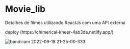 # Movie_lib
Detalhes de filmes utilizando ReactJs com uma API externa
<p>deploy (https://chimerical-kheer-4ab3da.netlify.app/)<p>

![bandicam 2022-09-18 21-25-00-333](https://user-images.githubusercontent.com/101139441/190934466-0c46128c-0412-4cb0-9ab6-1add32d527c9.jpg)

